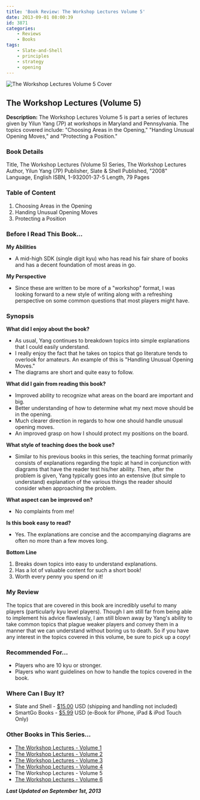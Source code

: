 ```yaml
---
title: 'Book Review: The Workshop Lectures Volume 5'
date: 2013-09-01 08:00:39
id: 3871
categories:
	- Reviews
	- Books
tags:
	- Slate-and-Shell
	- principles
	- strategy
	- opening
---
```


![The Workshop Lectures Volume 5 Cover](/images/2013/08/workshopLecturesv5.jpg)

## The Workshop Lectures (Volume 5)

**Description:** The Workshop Lectures Volume 5 is part a series of lectures given by Yilun Yang (7P) at workshops in Maryland and Pennsylvania. The topics covered include: "Choosing Areas in the Opening," "Handing Unusual Opening Moves," and "Protecting a Position."

<!--more-->

### Book Details

Title, The Workshop Lectures (Volume 5)
Series, The Workshop Lectures
Author, Yilun Yang (7P)
Publisher, Slate &amp; Shell
Published, "2008"
Language, English
ISBN, 1-932001-37-5
Length, 79 Pages

### Table of Content

1.  Choosing Areas in the Opening
2.  Handing Unusual Opening Moves
3.  Protecting a Position

### Before I Read This Book...

**My Abilities**

*   A mid-high SDK (single digit kyu) who has read his fair share of books and has a decent foundation of most areas in go.

**My Perspective**

*   Since these are written to be more of a "workshop" format, I was looking forward to a new style of writing along with a refreshing perspective on some common questions that most players might have.

### Synopsis

**What did I enjoy about the book?**

*   As usual, Yang continues to breakdown topics into simple explanations that I could easily understand.
*   I really enjoy the fact that he takes on topics that go literature tends to overlook for amateurs. An example of this is "Handling Unusual Opening Moves."
*   The diagrams are short and quite easy to follow.

**What did I gain from reading this book?**

*   Improved ability to recognize what areas on the board are important and big.
*   Better understanding of how to determine what my next move should be in the opening.
*   Much clearer direction in regards to how one should handle unusual opening moves.
*   An improved grasp on how I should protect my positions on the board.

**What style of teaching does the book use?**

*   Similar to his previous books in this series, the teaching format primarily consists of explanations regarding the topic at hand in conjunction with diagrams that have the reader test his/her ability. Then, after the problem is given, Yang typically goes into an extensive (but simple to understand) explanation of the various things the reader should consider when approaching the problem.

**What aspect can be improved on?**

*   No complaints from me!

**Is this book easy to read?**

*   Yes. The explanations are concise and the accompanying diagrams are often no more than a few moves long.

**Bottom Line**

1.  Breaks down topics into easy to understand explanations.
2.  Has a lot of valuable content for such a short book!
3.  Worth every penny you spend on it!

### My Review

The topics that are covered in this book are incredibly useful to many players (particularly kyu level players). Though I am still far from being able to implement his advice flawlessly, I am still blown away by Yang's ability to take common topics that plague weaker players and convey them in a manner that we can understand without boring us to death. So if you have any interest in the topics covered in this volume, be sure to pick up a copy!

### Recommended For...

*   Players who are 10 kyu or stronger.
*   Players who want guidelines on how to handle the topics covered in the book.

### Where Can I Buy It?

*   Slate and Shell - [$15.00](http://www.slateandshell.com/SSYY011.html) USD (shipping and handling not included)
*   SmartGo Books - [$5.99](http://www.smartgo.com/books.htm) USD (e-Book for iPhone, iPad &amp; iPod Touch Only)

### Other Books in This Series...

*   [The Workshop Lectures - Volume 1](http://www.bengozen.com/book-review-the-workshop-lectures-volume-1/ "Book Review: The Workshop Lectures Volume 1")
*   [The Workshop Lectures - Volume 2](http://www.bengozen.com/book-review-the-workshop-lectures-volume-2/ "Book Review: The Workshop Lectures Volume 2")
*   [The Workshop Lectures - Volume 3](http://www.bengozen.com/book-review-the-workshop-lectures-volume-3/ "Book Review: The Workshop Lectures Volume 3")
*   [The Workshop Lectures - Volume 4](http://www.bengozen.com/book-review-the-workshop-lectures-volume-4/ "Book Review: The Workshop Lectures Volume 4")
*   The Workshop Lectures - Volume 5
*   [The Workshop Lectures - Volume 6](http://www.bengozen.com/book-review-workshop-lectures-volume-6/ "Book Review: The Workshop Lectures Volume 6")

_**Last Updated on September 1st, 2013**_
